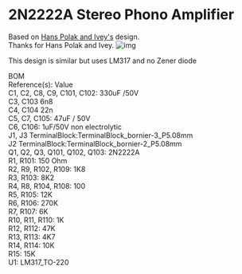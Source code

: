 2N2222A Stereo Phono Amplifier
=======
Based on [Hans Polak and Ivey's](https://www.diyaudio.com/community/threads/2n2222a-phono-preamp.158918/post-6392737) design. <br>
Thanks for Hans Polak and Ivey.
![img](https://www.diyaudio.com/community/attachments/_mg_2731-jpg.1230783/)

This design is similar but uses LM317 and no Zener diode

BOM <br>
Reference(s): Value <br>
C1, C2, C8, C9, C101, C102: 330uF /50V <br>
C3, C103	6n8 <br>
C4, C104	22n <br>
C5, C7, C105:	47uF / 50V <br>
C6, C106:	1uF/50V non electrolytic <br>
J1, J3	TerminalBlock:TerminalBlock_bornier-3_P5.08mm  <br>
J2	TerminalBlock:TerminalBlock_bornier-2_P5.08mm  <br>
Q1, Q2, Q3, Q101, Q102, Q103:	2N2222A <br>
R1, R101:	150 Ohm <br>
R2, R9, R102, R109:	1K8 <br>
R3, R103:	8K2 <br>
R4, R8, R104, R108:	100 <br>
R5, R105:	12K <br>
R6, R106:	270K <br>
R7, R107:	6K <br>
R10, R11, R110:	1K <br>
R12, R112:	47K <br>
R13, R113:	4K7 <br>
R14, R114:	10K <br>
R15:	15K  <br>
U1:	LM317_TO-220 <cr>


